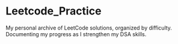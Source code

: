# Leetcode_Practice
My personal archive of LeetCode solutions, organized by difficulty. Documenting my progress as I strengthen my DSA skills.
